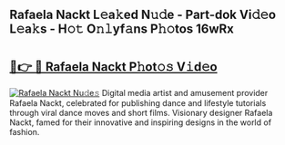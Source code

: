 ## Rafaela Nackt L𝚎a𝚔ed N𝚞𝚍e - Part-dok Vi𝚍𝚎o L𝚎a𝚔s - H𝚘𝚝 O𝚗𝚕yf𝚊ns P𝚑𝚘tos 16wRx

# <h2><a href="http://kf1h5go.oniu.top/?m=Rafaela+Nackt">🔗👉 🔴 Rafaela Nackt P𝚑ot𝚘𝚜 V𝚒d𝚎o</a></h2>

[![Rafaela Nackt Nu𝚍e𝚜](https://i.imgur.com/0qMVB7G.gif)](http://kf1h5go.oniu.top/?m=Rafaela+Nackt)
Digital media artist and amusement provider Rafaela Nackt, celebrated for publishing dance and lifestyle tutorials through viral dance moves and short films. Visionary designer Rafaela Nackt, famed for their innovative and inspiring designs in the world of fashion.  
